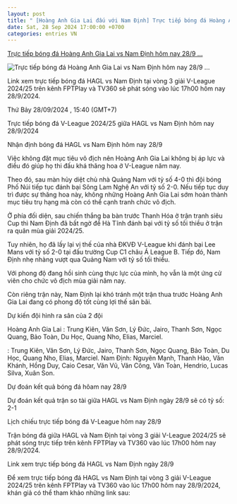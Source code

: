 ```yaml
---
layout: post
title: " [Hoàng Anh Gia Lai đấu với Nam Định] Trực tiếp bóng đá Hoàng Anh Gia Lai vs Nam Định hôm nay 28/9 ..."
date: Sat, 28 Sep 2024 17:00:00 +0700
categories: entries VN
---
```

[Trực tiếp bóng đá Hoàng Anh Gia Lai vs Nam Định hôm nay 28/9 ...](https://nongnghiep.vn/truc-tiep-hagl-vs-nam-dinh-giai-v-league-2024-25-tren-tv360-hom-nay-28-9-d401581.html)

![Trực tiếp bóng đá Hoàng Anh Gia Lai vs Nam Định hôm nay 28/9 ...](https://t.ex-cdn.com/nongnghiep.vn/560w/files/content/2024/09/28/truc-tiep-bong-da-hagl-vs-nam-dinh-28-9-140813_398-141255.jpg)

Link xem trực tiếp bóng đá HAGL vs Nam Định tại vòng 3 giải V-League 2024/25 trên kênh FPTPlay và TV360 sẽ phát sóng vào lúc 17h00 hôm nay 28/9/2024.

Thứ Bảy 28/09/2024 , 15:40 (GMT+7)

Trực tiếp bóng đá V-League 2024/25 giữa HAGL vs Nam Định hôm nay 28/9/2024

Nhận định bóng đá HAGL vs Nam Định hôm nay 28/9

Việc không đặt mục tiêu vô địch nên Hoàng Anh Gia Lai không bị áp lực và điều đó giúp họ thi đấu khá thăng hoa ở V-League năm nay.

Theo đó, sau màn hủy diệt chủ nhà Quảng Nam với tỷ số 4-0 thì đội bóng Phố Núi tiếp tục đánh bại Sông Lam Nghệ An với tỷ số 2-0. Nếu tiếp tục duy trì được sự thăng hoa này, không những Hoàng Anh Gia Lai sớm hoàn thành mục tiêu trụ hạng mà còn có thể cạnh tranh chức vô địch.

Ở phía đối diện, sau chiến thắng ba bàn trước Thanh Hóa ở trận tranh siêu Cup thì Nam Định đã bất ngờ để Hà Tĩnh đánh bại với tỷ số tối thiều ở trận ra quân mùa giải 2024/25.

Tuy nhiên, họ đã lấy lại vị thế của nhà ĐKVĐ V-League khi đánh bại Lee Mans với tỷ số 2-0 tại đấu trường Cup C1 châu Á League B. Tiếp đó, Nam Định nhẹ nhàng vượt qua Quảng Nam với tỷ số tối thiểu.

Với phong độ đang hồi sinh cùng thực lực của mình, họ vẫn là một ứng cử viên cho chức vô địch mùa giải năm nay.

Còn riêng trận này, Nam Định lại khó tránh một trận thua trước Hoàng Anh Gia Lai đang có phong độ tốt cùng lợi thế sân bãi.

Dự kiến đội hình ra sân của 2 đội

Hoàng Anh Gia Lai : Trung Kiên, Văn Sơn, Lý Đức, Jairo, Thanh Sơn, Ngọc Quang, Bảo Toàn, Du Học, Quang Nho, Elias, Marciel.

: Trung Kiên, Văn Sơn, Lý Đức, Jairo, Thanh Sơn, Ngọc Quang, Bảo Toàn, Du Học, Quang Nho, Elias, Marciel. Nam Định: Nguyên Mạnh, Thanh Hào, Văn Khánh, Hồng Duy, Caio Cesar, Văn Vũ, Văn Công, Văn Toàn, Hendrio, Lucas Silva, Xuân Son.

Dự đoán kết quả bóng đá hôam nay 28/9

Dự đoán kết quả trận so tài giữa HAGL vs Nam Định ngày 28/9 sẽ có tỷ số: 2-1

Lịch chiếu trực tiếp bóng đá V-League hôm nay 28/9

Trận bóng đá giữa HAGL và Nam Định tại vòng 3 giải V-League 2024/25 sẽ phát sóng trực tiếp trên kênh FPTPlay và TV360 vào lúc 17h00 hôm nay 28/9/2024.

Link xem trực tiếp bóng đá HAGL vs Nam Định ngày 28/9

Để xem trực tiếp bóng đá HAGL vs Nam Định tại vòng 3 giải V-League 2024/25 trên kênh FPTPlay và TV360 vào lúc 17h00 hôm nay 28/9/2024, khán giả có thể tham khảo những link sau:

